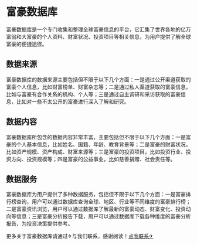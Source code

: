 # 富豪数据库

富豪数据库是一个专门收集和整理全球富豪信息的平台，它汇集了世界各地的亿万富翁和大富豪的个人资料、财富状况、投资项目等相关信息，为用户提供了解全球富豪的便捷途径。

## 数据来源

富豪数据库的数据来源主要包括但不限于以下几个方面：一是通过公开渠道获取的富豪个人信息，比如财富榜单、财富杂志等；二是通过私人渠道获取的富豪信息，比如与富豪有合作关系的机构、个人等；三是通过自主调研和采访获取的富豪信息，比如对一些不太公开的富豪进行深入了解和研究。

## 数据内容

富豪数据库所包含的数据内容非常丰富，主要包括但不限于以下几个方面：一是富豪的个人基本信息，比如姓名、国籍、年龄、教育背景等；二是富豪的财富状况，比如资产规模、资产构成、财富来源等；三是富豪的投资项目，比如投资行业、投资方向、投资规模等；四是富豪的公益事业，比如慈善捐赠、社会责任等。

## 数据服务

富豪数据库为用户提供了多种数据服务，包括但不限于以下几个方面：一是富豪排行榜查询，用户可以通过数据库查询全球、地区、行业等不同维度的富豪排行榜；二是富豪资讯浏览，用户可以通过数据库了解最新的富豪动态、财富变化、投资动向等信息；三是富豪分析报告下载，用户可以通过数据库下载各种维度的富豪分析报告，为投资决策提供参考。

更多关于富豪数据库请通过✈与我们联系，感谢阅读！[点我联系✈](https://www.k02.cc)